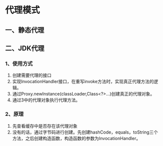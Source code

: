 # 								代理模式

## 一、静态代理



## 二、JDK代理

### 1、使用方式

1. 创建需要代理的接口
2. 实现InvocationHandler接口，在重写invoke方法时，实现真正代理方法的逻辑。
3. 通过Proxy.newInstance(classLoader,Class<?>...)创建真正的代理对象。
4. 通过3中的代理对象执行代理方法。



### 2、原理

1. 先查看缓存中是否存在该代理对象
2. 没有的话，通过字节码进行创建。先创建hashCode，equals，toString三个方法，之后创建构造函数，构造函数的参数为InvocationHandler。

